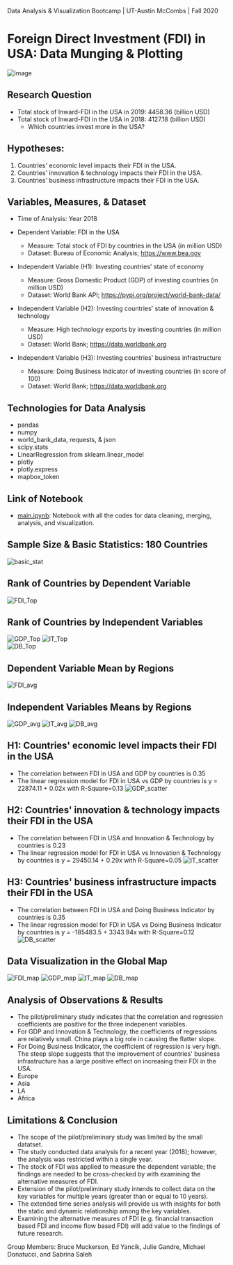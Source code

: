 Data Analysis & Visualization Bootcamp | UT-Austin McCombs | Fall 2020
# **Foreign Direct Investment (FDI) in USA: Data Munging & Plotting**
![image](Images/image.jpg)

## Research Question
* Total stock of Inward-FDI in the USA in 2019: 4458.36 (billion USD) 
* Total stock of Inward-FDI in the USA in 2018: 4127.18 (billion USD)
    - Which countries invest more in the USA? 

## Hypotheses:       
1. Countries' economic level impacts their FDI in the USA. 
2. Countries' innovation & technology impacts their FDI in the USA.
3. Countries' business infrastructure impacts their FDI in the USA.

## Variables, Measures, & Dataset 
* Time of Analysis: Year 2018
   
* Dependent Variable: FDI in the USA
    - Measure: Total stock of FDI by countries in the USA (in million USD)
    - Dataset: Bureau of Economic Analysis; https://www.bea.gov
    
    
* Independent Variable (H1): Investing countries' state of economy
    - Measure: Gross Domestic Product (GDP) of investing countries (in million USD)
    - Dataset: World Bank API; https://pypi.org/project/world-bank-data/
    
    
* Independent Variable (H2): Investing countries' state of innovation & technology
    - Measure: High technology exports by investing countries (in million USD)
    - Dataset: World Bank; https://data.worldbank.org
    
    
* Independent Variable (H3): Investing countries' business infrastructure
    - Measure: Doing Business Indicator of investing countries (in score of 100)
    - Dataset: World Bank; https://data.worldbank.org

## Technologies for Data Analysis 
* pandas
* numpy
* world_bank_data, requests, & json
* scipy.stats
* LinearRegression from sklearn.linear_model
* plotly
* plotly.express
* mapbox_token

## Link of Notebook  
* [main.ipynb](https://github.com/sabrinasaleh/Project_FDI_USA/blob/master/main.ipynb): Notebook with all the codes for data cleaning, merging, analysis, and visualization.

## Sample Size & Basic Statistics: 180 Countries
![basic_stat](Images/stat_table_screen.PNG)

## Rank of Countries by Dependent Variable  
![FDI_Top](Images/FDI_USA_top25.png)

## Rank of Countries by Independent Variables  
![GDP_Top](Images/GDP_top25.png) 
![IT_Top](Images/innov_tech_top25.png)  
![DB_Top](Images/doing_busn_top25.png)

## Dependent Variable Mean by Regions 
![FDI_avg](Images/Mean_FDI_USA_region.png)

## Independent Variables Means by Regions
![GDP_avg](Images/Mean_GDP_region.png)
![IT_avg](Images/Mean_IT_region.png)
![DB_avg](Images/Mean_DB_region.png)

## H1: Countries' economic level impacts their FDI in the USA
* The correlation between FDI in USA and GDP by countries is 0.35
* The linear regression model for FDI in USA vs GDP by countries is y = 22874.11 + 0.02x with R-Square=0.13
![GDP_scatter](Images/GDP_scatter_screen.PNG)

## H2: Countries' innovation & technology impacts their FDI in the USA
* The correlation between FDI in USA and Innovation & Technology by countries is 0.23
* The linear regression model for FDI in USA vs Innovation & Technology by countries is y = 29450.14 + 0.29x with R-Square=0.05
![IT_scatter](Images/IT_scatter_screen.PNG)

## H3: Countries' business infrastructure impacts their FDI in the USA
* The correlation between FDI in USA and Doing Business Indicator by countries is 0.35
* The linear regression model for FDI in USA vs Doing Business Indicator by countries is y = -185483.5 + 3343.94x with R-Square=0.12
![DB_scatter](Images/DB_scatter_screen.PNG)

## Data Visualization in the Global Map
![FDI_map](Images/fdi_map_screen.PNG)
![GDP_map](Images/GDP_map_screen.PNG)
![IT_map](Images/IT_map_screen.PNG)
![DB_map](Images/DB_map.png)

## Analysis of Observations & Results
* The pilot/preliminary study indicates that the correlation and regression coefficients are positive for the three indepenent variables.
* For GDP and Innovation & Technology, the coefficients of regressions are relatively small. China plays a big role in causing the flatter slope. 
* For Doing Business Indicator, the coefficient of regression is very high. The steep slope suggests that the improvement of countries' business infrastructure has a large positive effect on increasing their FDI in the USA. 
* Europe
* Asia
* LA
* Africa

## Limitations & Conclusion
* The scope of the pilot/preliminary study was limited by the small datatset. 
* The study conducted data analysis for a recent year (2018); however, the analysis was restricted within a single year.
* The stock of FDI was applied to measure the dependent variable; the findings are needed to be cross-checked by with examining the alternative measures of FDI. 
* Extension of the pilot/preliminary study intends to collect data on the key variables for multiple years (greater than or equal to 10 years).
* The extended time series analysis will provide us with insights for both the static and dynamic relationship among the key variables.
* Examining the alternative measures of FDI (e.g. financial transaction based FDI and income flow based FDI) will add value to the findings of future research.  

Group Members: Bruce Muckerson, Ed Yancik, Julie Gandre, Michael Donatucci, and Sabrina Saleh
